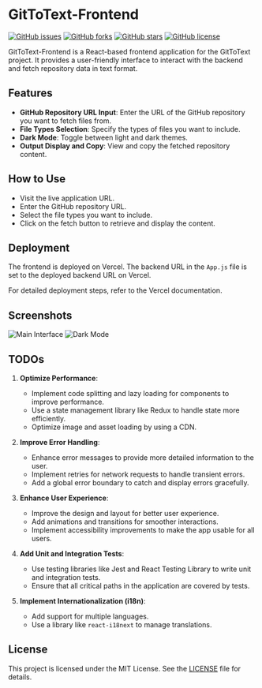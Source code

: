 # GitToText-Frontend

[![GitHub issues](https://img.shields.io/github/issues/bfuerholz/GitToText-Frontend)](https://github.com/bfuerholz/GitToText-Frontend/issues)
[![GitHub forks](https://img.shields.io/github/forks/bfuerholz/GitToText-Frontend)](https://github.com/bfuerholz/GitToText-Frontend/network)
[![GitHub stars](https://img.shields.io/github/stars/bfuerholz/GitToText-Frontend)](https://github.com/bfuerholz/GitToText-Frontend/stargazers)
[![GitHub license](https://img.shields.io/github/license/bfuerholz/GitToText-Frontend)](https://github.com/bfuerholz/GitToText-Frontend/blob/main/LICENSE)

GitToText-Frontend is a React-based frontend application for the GitToText project. It provides a user-friendly interface to interact with the backend and fetch repository data in text format.

## Features

- **GitHub Repository URL Input**: Enter the URL of the GitHub repository you want to fetch files from.
- **File Types Selection**: Specify the types of files you want to include.
- **Dark Mode**: Toggle between light and dark themes.
- **Output Display and Copy**: View and copy the fetched repository content.

## How to Use

- Visit the live application URL.
- Enter the GitHub repository URL.
- Select the file types you want to include.
- Click on the fetch button to retrieve and display the content.

## Deployment

The frontend is deployed on Vercel. The backend URL in the `App.js` file is set to the deployed backend URL on Vercel.

For detailed deployment steps, refer to the Vercel documentation.

## Screenshots

![Main Interface](screenshots/screenshot1.png)
![Dark Mode](screenshots/screenshot2.png)

## TODOs

1. **Optimize Performance**: 
    - Implement code splitting and lazy loading for components to improve performance.
    - Use a state management library like Redux to handle state more efficiently.
    - Optimize image and asset loading by using a CDN.

2. **Improve Error Handling**:
    - Enhance error messages to provide more detailed information to the user.
    - Implement retries for network requests to handle transient errors.
    - Add a global error boundary to catch and display errors gracefully.

3. **Enhance User Experience**:
    - Improve the design and layout for better user experience.
    - Add animations and transitions for smoother interactions.
    - Implement accessibility improvements to make the app usable for all users.

4. **Add Unit and Integration Tests**:
    - Use testing libraries like Jest and React Testing Library to write unit and integration tests.
    - Ensure that all critical paths in the application are covered by tests.

5. **Implement Internationalization (i18n)**:
    - Add support for multiple languages.
    - Use a library like `react-i18next` to manage translations.

## License

This project is licensed under the MIT License. See the [LICENSE](LICENSE) file for details.
